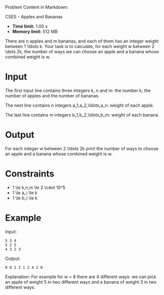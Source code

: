 Problem Content in Markdown:


CSES \- Apples and Bananas




* **Time limit:** 1\.00 s
* **Memory limit:** 512 MB




There are n apples and m bananas, and each of them has an integer weight between 1 \\ldots k. Your task is to calculate, for each weight w between 2 \\dots 2k, the number of ways we can choose an apple and a banana whose combined weight is w.


Input
=====


The first input line contains three integers k, n and m: the number k, the number of apples and the number of bananas.


The next line contains n integers a\_1,a\_2,\\ldots,a\_n: weight of each apple.


The last line contains m integers b\_1,b\_2,\\ldots,b\_m: weight of each banana.


Output
======


For each integer w between 2 \\ldots 2k print the number of ways to choose an apple and a banana whose combined weight is w.


Constraints
===========


* 1 \\le k,n,m \\le 2 \\cdot 10^5
* 1 \\le a\_i \\le k
* 1 \\le b\_i \\le k


Example
=======


Input:



```
5 3 4
5 2 5
4 3 2 3

```

Output:



```
0 0 1 2 1 2 4 2 0  

```

Explanation: For example for w \= 8 there are 4 different ways: we can pick an apple of weight 5 in two different ways and a banana of weight 3 in two different ways.


 
